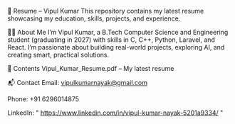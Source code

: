 📄 Resume – Vipul Kumar
This repository contains my latest resume showcasing my education, skills, projects, and experience.

👨‍💻 About Me
I’m Vipul Kumar, a B.Tech Computer Science and Engineering student (graduating in 2027) with skills in C, C++, Python, Laravel, and React. I’m passionate about building real-world projects, exploring AI, and creating smart, practical solutions.

📂 Contents
Vipul_Kumar_Resume.pdf – My latest resume

📬 Contact
Email: vipulkumarnayak@gmail.com

Phone: +91 6296014875

LinkedIn: " https://www.linkedin.com/in/vipul-kumar-nayak-5201a9334/ "

